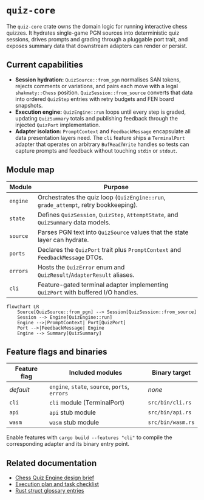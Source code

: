 # `quiz-core`

The `quiz-core` crate owns the domain logic for running interactive chess quizzes. It hydrates
single-game PGN sources into deterministic quiz sessions, drives prompts and grading through a
pluggable port trait, and exposes summary data that downstream adapters can render or persist.

## Current capabilities

- **Session hydration:** `QuizSource::from_pgn` normalises SAN tokens, rejects comments or
  variations, and pairs each move with a legal `shakmaty::Chess` position. `QuizSession::from_source`
  converts that data into ordered `QuizStep` entries with retry budgets and FEN board snapshots.
- **Execution engine:** `QuizEngine::run` loops until every step is graded, updating
  `QuizSummary` totals and publishing feedback through the injected `QuizPort` implementation.
- **Adapter isolation:** `PromptContext` and `FeedbackMessage` encapsulate all data presentation
  layers need. The `cli` feature ships a `TerminalPort` adapter that operates on arbitrary
  `BufRead`/`Write` handles so tests can capture prompts and feedback without touching `stdin` or
  `stdout`.

## Module map

| Module | Purpose |
| ------ | ------- |
| `engine` | Orchestrates the quiz loop (`QuizEngine::run`, `grade_attempt`, retry bookkeeping). |
| `state` | Defines `QuizSession`, `QuizStep`, `AttemptState`, and `QuizSummary` data models. |
| `source` | Parses PGN text into `QuizSource` values that the state layer can hydrate. |
| `ports` | Declares the `QuizPort` trait plus `PromptContext` and `FeedbackMessage` DTOs. |
| `errors` | Hosts the `QuizError` enum and `QuizResult`/`AdapterResult` aliases. |
| `cli` | Feature-gated terminal adapter implementing `QuizPort` with buffered I/O handles. |

```mermaid
flowchart LR
    Source[QuizSource::from_pgn] --> Session[QuizSession::from_source]
    Session --> Engine[QuizEngine::run]
    Engine -->|PromptContext| Port[QuizPort]
    Port -->|FeedbackMessage| Engine
    Engine --> Summary[QuizSummary]
```

## Feature flags and binaries

| Feature flag | Included modules | Binary target |
| ------------ | ---------------- | ------------- |
| _default_    | `engine`, `state`, `source`, `ports`, `errors` | _none_ |
| `cli`        | `cli` module (TerminalPort) | `src/bin/cli.rs` |
| `api`        | `api` stub module | `src/bin/api.rs` |
| `wasm`       | `wasm` stub module | `src/bin/wasm.rs` |

Enable features with `cargo build --features "cli"` to compile the corresponding adapter and its
binary entry point.

## Related documentation

- [Chess Quiz Engine design brief](../../documentation/chess-quiz-engine.md)
- [Execution plan and task checklist](../../documentation/chess-quiz-engine-execution-plan.md)
- [Rust struct glossary entries](../../docs/rust-structs-glossary.md)
